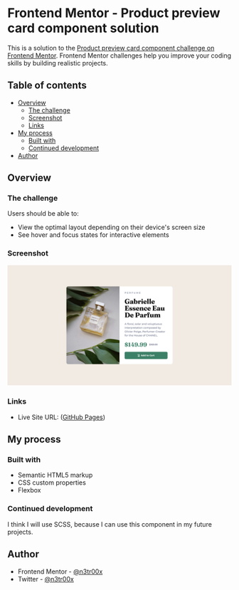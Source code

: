 # Frontend Mentor - Product preview card component solution

This is a solution to the [Product preview card component challenge on Frontend Mentor](https://www.frontendmentor.io/challenges/product-preview-card-component-GO7UmttRfa). Frontend Mentor challenges help you improve your coding skills by building realistic projects.

## Table of contents

-   [Overview](#overview)
    -   [The challenge](#the-challenge)
    -   [Screenshot](#screenshot)
    -   [Links](#links)
-   [My process](#my-process)
    -   [Built with](#built-with)
    -   [Continued development](#continued-development)
-   [Author](#author)

## Overview

### The challenge

Users should be able to:

-   View the optimal layout depending on their device's screen size
-   See hover and focus states for interactive elements

### Screenshot

![](./screenshot.png)

### Links

-   Live Site URL: ([GitHub Pages](https://n3tr00x.github.io/product-card-component/))

## My process

### Built with

-   Semantic HTML5 markup
-   CSS custom properties
-   Flexbox

### Continued development

I think I will use SCSS, because I can use this component in my future projects.

## Author

-   Frontend Mentor - [@n3tr00x](https://www.frontendmentor.io/profile/n3tr00x)
-   Twitter - [@n3tr00x](https://www.twitter.com/n3tr00x)
